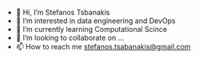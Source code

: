 - 👋 Hi, I’m Stefanos Tsbanakis
- 👀 I’m interested in data engineering and DevOps 
- 🌱 I’m currently learning Computational Scince
- 💞️ I’m looking to collaborate on ...
- 📫 How to reach me stefanos.tsabanakis@gmail.com

<!---
Steven01310131/Steven01310131 is a ✨ special ✨ repository because its `README.md` (this file) appears on your GitHub profile.
You can click the Preview link to take a look at your changes.
--->
